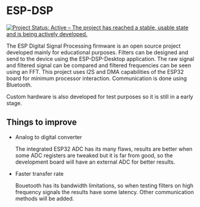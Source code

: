 # ESP-DSP
[![Project Status: Active – The project has reached a stable, usable state and is being actively developed.](https://www.repostatus.org/badges/latest/active.svg)](https://www.repostatus.org/#active)

The ESP Digital Signal Processing firmware is an open source project developed mainly for educational purposes. Filters can be designed and send to the device using the ESP-DSP-Desktop application. The raw signal and filtered signal can be compared and filtered frequencies can be seen using an FFT. This project uses I2S and DMA capabilities of the ESP32 board for minimum processor interaction. Communication is done using Bluetooth.

Custom hardware is also developed for test purposes so it is still in a early stage.

## Things to improve

- Analog to digital converter

  The integrated ESP32 ADC has its many flaws, results are better when some ADC registers are tweaked but it is far from good, so the development board will have an external ADC for better results.

- Faster transfer rate
  
  Bouetooth has its bandwidth limitations, so when testing filters on high frequency signals the results have some latency. Other communication methods will be added.



